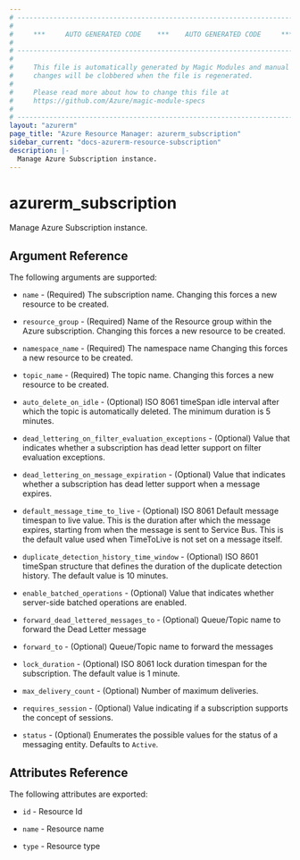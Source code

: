 ```yaml
---
# ----------------------------------------------------------------------------
#
#     ***     AUTO GENERATED CODE    ***    AUTO GENERATED CODE     ***
#
# ----------------------------------------------------------------------------
#
#     This file is automatically generated by Magic Modules and manual
#     changes will be clobbered when the file is regenerated.
#
#     Please read more about how to change this file at
#     https://github.com/Azure/magic-module-specs
#
# ----------------------------------------------------------------------------
layout: "azurerm"
page_title: "Azure Resource Manager: azurerm_subscription"
sidebar_current: "docs-azurerm-resource-subscription"
description: |-
  Manage Azure Subscription instance.
---
```


# azurerm_subscription

Manage Azure Subscription instance.


## Argument Reference

The following arguments are supported:

* `name` - (Required) The subscription name. Changing this forces a new resource to be created.

* `resource_group` - (Required) Name of the Resource group within the Azure subscription. Changing this forces a new resource to be created.

* `namespace_name` - (Required) The namespace name Changing this forces a new resource to be created.

* `topic_name` - (Required) The topic name. Changing this forces a new resource to be created.

* `auto_delete_on_idle` - (Optional) ISO 8061 timeSpan idle interval after which the topic is automatically deleted. The minimum duration is 5 minutes.

* `dead_lettering_on_filter_evaluation_exceptions` - (Optional) Value that indicates whether a subscription has dead letter support on filter evaluation exceptions.

* `dead_lettering_on_message_expiration` - (Optional) Value that indicates whether a subscription has dead letter support when a message expires.

* `default_message_time_to_live` - (Optional) ISO 8061 Default message timespan to live value. This is the duration after which the message expires, starting from when the message is sent to Service Bus. This is the default value used when TimeToLive is not set on a message itself.

* `duplicate_detection_history_time_window` - (Optional) ISO 8601 timeSpan structure that defines the duration of the duplicate detection history. The default value is 10 minutes.

* `enable_batched_operations` - (Optional) Value that indicates whether server-side batched operations are enabled.

* `forward_dead_lettered_messages_to` - (Optional) Queue/Topic name to forward the Dead Letter message

* `forward_to` - (Optional) Queue/Topic name to forward the messages

* `lock_duration` - (Optional) ISO 8061 lock duration timespan for the subscription. The default value is 1 minute.

* `max_delivery_count` - (Optional) Number of maximum deliveries.

* `requires_session` - (Optional) Value indicating if a subscription supports the concept of sessions.

* `status` - (Optional) Enumerates the possible values for the status of a messaging entity. Defaults to `Active`.

## Attributes Reference

The following attributes are exported:

* `id` - Resource Id

* `name` - Resource name

* `type` - Resource type
